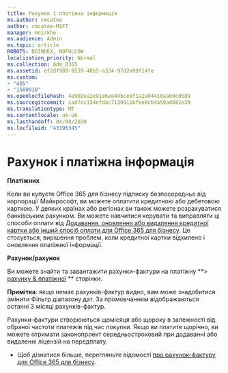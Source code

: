 ```yaml
---
title: Рахунок і платіжна інформація
ms.author: cmcatee
author: cmcatee-MSFT
manager: mnirkhe
ms.audience: Admin
ms.topic: article
ROBOTS: NOINDEX, NOFOLLOW
localization_priority: Normal
ms.collection: Adm_O365
ms.assetid: ef2df989-8539-48b5-a324-97d2e09f14fe
ms.custom:
- "485"
- "1500018"
ms.openlocfilehash: 4e902ea2e91e6ee44bce9f1a2a94410aab9c05d9
ms.sourcegitcommit: cad7ec134efdac7130911bfee6cb4a59ad882e39
ms.translationtype: MT
ms.contentlocale: uk-UA
ms.lasthandoff: 04/08/2020
ms.locfileid: "43195345"
---
```

# <a name="invoice-and-payment-information"></a>Рахунок і платіжна інформація

**Платіжних**

Коли ви купуєте Office 365 для бізнесу підписку безпосередньо від корпорації Майкрософт, ви можете оплатити кредитною або дебетовою карткою.  У деяких країнах або регіонах ви також можете розрахуватися банківським рахунком.  Ви можете навчитися керувати та виправляти ці способи оплати від [Додавання, оновлення або видалення кредитної картки або інший спосіб оплати для Office 365 для бізнесу](https://go.microsoft.com/fwlink/?linkid=2118133).  Це стосується, вирішення проблем, коли кредитної картки відхилено і оновлення платіжної інформації.

**Рахунок/рахунок**

Ви можете знайти та завантажити рахунки-фактури на платіжну **> [рахунку & платіжної](https://go.microsoft.com/fwlink/p/?linkid=848039) ** сторінки.  

**Примітка**: якщо немає рахунків-фактур видно, вам може знадобитися змінити Фільтр діапазону дат.  За промовчанням відображаються останні 3 місяці рахунків-фактур.

Рахунки-фактури створюються щомісяця або щороку в залежності від обраної частоти платежів під час покупки.  Якщо ви платите щорічно, ви можете отримати законопроект середньостроковий при додаванні або видаленні ліцензій на передплату.
 
- Щоб дізнатися більше, перегляньте відомості [про рахунок-фактуру для Office 365 для бізнесу](https://go.microsoft.com/fwlink/?linkid=2119101).
